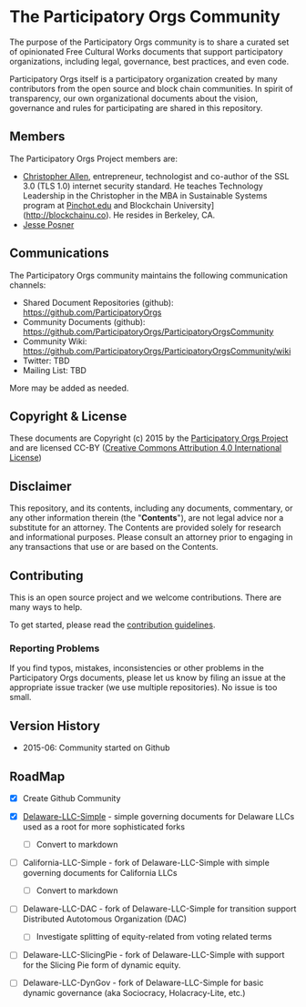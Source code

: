 # The Participatory Orgs Community

The purpose of the Participatory Orgs community is to share a curated set of opinionated Free Cultural Works documents that support participatory organizations, including legal, governance, best practices, and even code.

Participatory Orgs itself is a participatory organization created by many contributors from the open source and block chain communities. In spirit of transparency, our own organizational documents about the vision, governance and rules for participating are shared in this repository.

## Members

The Participatory Orgs Project members are:

* [Christopher Allen](mailto:ChristopherA@LifeWithAlacrity.com), entrepreneur, technologist and co-author of the SSL 3.0 (TLS 1.0) internet security standard. He teaches Technology Leadership in the Christopher in the MBA in Sustainable Systems program at [Pinchot.edu](http://bgi.pinchot.edu) and Blockchain University](http://blockchainu.co). He resides in Berkeley, CA.
* [Jesse Posner](mailto:Jesse.Posner@gmail.com)

## Communications

The Participatory Orgs community maintains the following communication channels:

- Shared Document Repositories (github): https://github.com/ParticipatoryOrgs
- Community Documents (github): https://github.com/ParticipatoryOrgs/ParticipatoryOrgsCommunity
- Community Wiki: https://github.com/ParticipatoryOrgs/ParticipatoryOrgsCommunity/wiki
- Twitter: TBD
- Mailing List: TBD

More may be added as needed.

## Copyright & License

These documents are Copyright (c) 2015 by the [Participatory Orgs Project](https://github.com/ParticipatoryOrgs/) and are licensed CC-BY ([Creative Commons Attribution 4.0 International License](https://creativecommons.org/licenses/by/4.0/))

## Disclaimer
This repository, and its contents, including any documents, commentary, or any other information therein (the "**Contents**"), are not legal advice nor a substitute for an attorney. The Contents are provided solely for research and informational purposes. Please consult an attorney prior to engaging in any transactions that use or are based on the Contents.

## Contributing

This  is an open source project and we welcome contributions. There are many ways to help.

To get started, please read the [contribution guidelines](CONTRIBUTING.md).

### Reporting Problems

If you find typos, mistakes, inconsistencies or other problems in the Participatory Orgs documents, please let us know by filing an issue at the appropriate issue tracker (we use multiple repositories). No issue is too small.

## Version History

* 2015-06: Community started on Github

## RoadMap

- [x] Create Github Community
- [x] [Delaware-LLC-Simple](LLC-Delaware-Simple) - simple governing documents for Delaware LLCs used as a root for more sophisticated forks
  - [ ] Convert to markdown
- [ ] California-LLC-Simple - fork of Delaware-LLC-Simple with simple governing documents for California LLCs
  - [ ] Convert to markdown
- [ ] Delaware-LLC-DAC - fork of Delaware-LLC-Simple for transition support Distributed Autotomous Organization (DAC)
  - [ ] Investigate splitting of equity-related from voting related terms
- [ ] Delaware-LLC-SlicingPie - fork of Delaware-LLC-Simple with support for the Slicing Pie form of dynamic equity.
- [ ] Delaware-LLC-DynGov - fork of Delaware-LLC-Simple for basic dynamic governance (aka Sociocracy, Holacracy-Lite, etc.)


